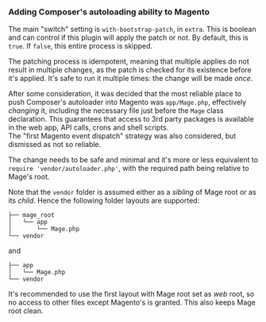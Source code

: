 ### Adding Composer's autoloading ability to Magento

The main "switch" setting is `with-bootstrap-patch`, in `extra`.
This is boolean and can control if this plugin will apply the patch or not.
By default, this is `true`. If `false`, this entire process is skipped.

The patching process is idempotent, meaning that multiple applies do not result in
multiple changes, as the patch is checked for its existence before it's applied.
It's safe to run it multiple times: the change will be made _once_.

After some consideration, it was decided that the most reliable place to push Composer's
autoloader into Magento was `app/Mage.php`, effectively _changing_ it, including the necessary
file just before the `Mage` class declaration. This guarantees that access to 3rd party packages
is available in the web app, API calls, crons and shell scripts.   
The "first Magento event dispatch" strategy was also considered, but dismissed as not so reliable.

The change needs to be safe and minimal and it's more or less equivalent to
`require 'vendor/autoloader.php'`, with the required path being relative to Mage's root.

Note that the `vendor` folder is assumed either as a _sibling_ of Mage root or as its _child_.
Hence the following folder layouts are supported:
```
├── mage_root
│   └── app
│       └── Mage.php
└── vendor
```
and
```
├── app
│   └── Mage.php
└── vendor
```
It's recommended to use the first layout with Mage root set as _web_ root, 
so no access to other files except Magento's is granted. This also keeps Mage root clean. 
